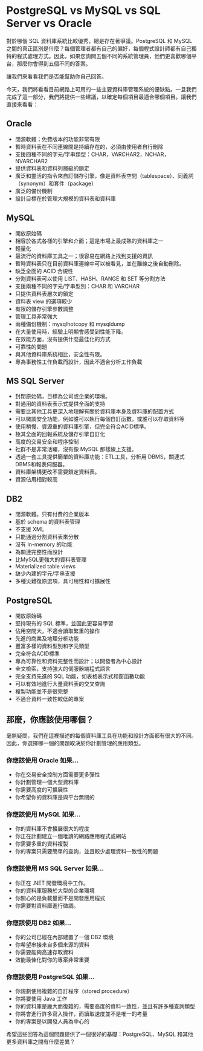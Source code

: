 # PostgreSQL vs MySQL vs SQL Server vs Oracle

對於哪個 SQL 資料庫系統比較優秀，總是存在著爭議。PostgreSQL 和 MySQL 之間的真正區別是什麼？每個管理者都有自己的偏好，每個程式設計師都有自己獨特的程式處理方式。因此，如果您詢問五個不同的系統管理員，他們更喜歡哪個平台，那麼你會得到五個不同的答案。

讓我們來看看我們是否能幫助你自己回答。

今天，我們將看看目前網路上可用的一些主要資料庫管理系統的優缺點。一旦我們完成了這一部分，我們將提供一些建議，以確定每個項目最適合哪個項目。讓我們直接來看看：

## Oracle

* 閉源軟體；免費版本的功能非常有限
* 暫時資料表在不同連線間是持續存在的，必須由使用者自行刪除
* 支援四種不同的字元/字串類型：CHAR，VARCHAR2，NCHAR，NVARCHAR2
* 提供資料表和資料列層級的鎖定
* 廣泛和靈活的指令來自訂儲存引擎，像是資料表空間（tablespace）、同義詞（synonym）和套件（package）
* 廣泛的備份機制
* 設計目標在於管理大規模的資料表和資料庫

## MySQL

* 開放原始碼
* 相容於各式各樣的引擎和介面；這是市場上最成熟的資料庫之一
* 輕量化
* 最流行的資料庫工具之一；很容易在網路上找到支援的資訊
* 暫時資料表只在目前資料庫連線中可以被看見，並在離線之後自動刪除。
* 缺乏全面的 ACID 合規性
* 分割資料表可以使用 LIST、HASH、RANGE 和 SET 等分割方法
* 支援兩種不同的字元/字串型別：CHAR 和 VARCHAR
* 只提供資料表層次的鎖定
* 資料表 view 的選項較少
* 有限的儲存引擎參數調整
* 管理工具非常強大
* 兩種備份機制：mysqlhotcopy 和 mysqldump
* 在大量使用時，經驗上明顯會感受到性能下降。
* 在效能方面，沒有提供什麼最佳化的方式
* 可靠性的問題
* 與其他資料庫系統相比，安全性有限。
* 專為事務性工作負載而設計，因此不適合分析工作負載

## MS SQL Server

* 封閉原始碼，目標為公司或企業的環境。
* 對通用的資料表表示式提供全面的支持
* 需要比其他工具更深入地理解有關於資料庫本身及資料庫的配置方式
* 可以微調安全功能，例如誰可以執行每個自訂函數，或誰可以存取資料等
* 使用稍慢、資源重的資料庫引擎，但完全符合ACID標準。
* 極其全面的回報系統及儲存引擎自訂化
* 高度的交易安全和程序控制
* 社群不是非常活躍，沒有像 MySQL 那樣線上支援。
* 透過一套工具提供簡單的資料庫功能：ETL工具，分析用 DBMS，關連式 DBMS和報表伺服器。
* 資料庫架構更改不需要鎖定資料表。
* 資源佔用相對較高

## DB2

* 閉源軟體。只有付費的企業版本
* 基於 schema 的資料表管理
* 不支援 XML
* 只能通過分割資料表來分散
* 沒有 In-memory 的功能
* 為關連完整性而設計
* 比MySQL更強大的資料表管理
* Materialized table views
* 缺少內建的字元/字串支援
* 多種災難復原選項，具可用性和可擴展性

## PostgreSQL

* 開放原始碼
* 堅持現有的 SQL 標準，並因此更容易學習
* 佔用空間大，不適合讀取繁重的操作
* 先進的商業及地理分析功能
* 豐富多樣的資料型別和字元類型
* 完全符合ACID標準
* 專為可靠性和資料完整性而設計；以開發者為中心設計
* 全文檢索，支持強大的伺服器端程式語言
* 完全支持先進的 SQL 功能，如表格表示式和窗函數功能
* 可以有效地進行大量資料表的交叉查詢
* 複製功能並不是很完整
* 不適合資料一致性較低的專案

## 那麼，你應該使用哪個？

毫無疑問，我們在這裡描述的每個資料庫工具在功能和設計方面都有很大的不同。因此，你選擇哪一個的問題取決於你計劃管理的應用類型。

### 你應該使用 Oracle 如果...

* 你在交易安全控制方面需要更多彈性
* 你計劃管理一個大型資料庫
* 你需要高度的可擴展性
* 你希望你的資料庫是與平台無關的

### 你應該使用 MySQL 如果…

* 你的資料庫不會擴展很大的程度
* 你正在計劃建立一個唯讀的網路應用程式或網站
* 你需要多重的資料複製
* 你的專案只需要簡單的查詢，並且較少處理資料一致性的問題

### 你應該使用 MS SQL Server 如果...

* 你正在 .NET 開發環境中工作。
* 你的資料庫服務於大型的企業環境
* 你關心的是負載量而不是開發應用程式
* 你需要對資料庫進行微調。

### 你應該使用 DB2 如果...

* 你的公司已經在內部建置了一個 DB2 環境
* 你希望串接來自多個來源的資料
* 你需要能夠高速存取資料
* 效能最佳化對你的專案非常重要

### 你應該使用 PostgreSQL 如果…

* 你規劃使用複雜的自訂程序（stored procedure）
* 你將要使用 Java 工作
* 你的資料庫是龐大而復雜的，需要高度的資料一致性，並且有許多種查詢類型
* 你將會進行許多寫入操作，而讀取速度並不是唯一的考量
* 你的專案是以開發人員為中心的

希望這些回答為這個問題提供了一個很好的基礎：PostgreSQL、MySQL 和其他更多資料庫之間有什麼差異？

